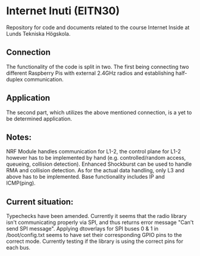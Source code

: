 # Internet Inuti (EITN30)
Repository for code and documents related to the course Internet Inside at Lunds Tekniska Högskola.

## Connection
The functionality of the code is split in two. The first being connecting two different Raspberry Pis with external 2.4GHz radios and establishing half-duplex communication.

## Application
The second part, which utilizes the above mentioned connection, is a yet to be determined application.


## Notes:
NRF Module handles communication for L1-2, the control plane for L1-2 however has to be implemented by hand (e.g. controlled/random access, queueing, collision detection). Enhanced Shockburst can be used to handle RMA and collision detection. As for the actual data handling, only L3 and above has to be implemented. Base functionality includes IP and ICMP(ping).

## Current situation:
Typechecks have been amended. Currently it seems that the radio library isn't communicating properly via SPI, and thus returns error message "Can't send SPI message". Applying dtoverlays for SPI buses 0 & 1 in /boot/config.txt seems to have set their corresponding GPIO pins to the correct mode. Currently testing if the library is using the correct pins for each bus.
